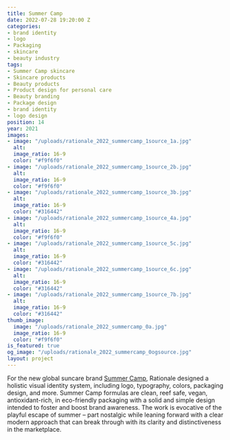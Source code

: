 ```yaml
---
title: Summer Camp
date: 2022-07-28 19:20:00 Z
categories:
- brand identity
- logo
- Packaging
- skincare
- beauty industry
tags:
- Summer Camp skincare
- Skincare products
- Beauty products
- Product design for personal care
- Beauty branding
- Package design
- brand identity
- logo design
position: 14
year: 2021
images:
- image: "/uploads/rationale_2022_summercamp_1source_1a.jpg"
  alt: 
  image_ratio: 16-9
  color: "#f9f6f0"
- image: "/uploads/rationale_2022_summercamp_1source_2b.jpg"
  alt: 
  image_ratio: 16-9
  color: "#f9f6f0"
- image: "/uploads/rationale_2022_summercamp_1source_3b.jpg"
  alt: 
  image_ratio: 16-9
  color: "#316442"
- image: "/uploads/rationale_2022_summercamp_1source_4a.jpg"
  alt: 
  image_ratio: 16-9
  color: "#f9f6f0"
- image: "/uploads/rationale_2022_summercamp_1source_5c.jpg"
  alt: 
  image_ratio: 16-9
  color: "#316442"
- image: "/uploads/rationale_2022_summercamp_1source_6c.jpg"
  alt: 
  image_ratio: 16-9
  color: "#316442"
- image: "/uploads/rationale_2022_summercamp_1source_7b.jpg"
  alt: 
  image_ratio: 16-9
  color: "#316442"
thumb_image:
  image: "/uploads/rationale_2022_summercamp_0a.jpg"
  image_ratio: 16-9
  color: "#f9f6f0"
is_featured: true
og_image: "/uploads/rationale_2022_summercamp_0ogsource.jpg"
layout: project
---
```


For the new global suncare brand [Summer Camp](https://summercamplife.com/), Rationale designed a holistic visual identity system, including logo, typography, colors, packaging design, and more. Summer Camp formulas are clean, reef safe, vegan, antioxidant-rich, in eco-friendly packaging with a solid and simple design intended to foster and boost brand awareness. The work is evocative of the playful escape of summer – part nostalgic while leaning forward with a clear modern approach that can break through with its clarity and distinctiveness in the marketplace.